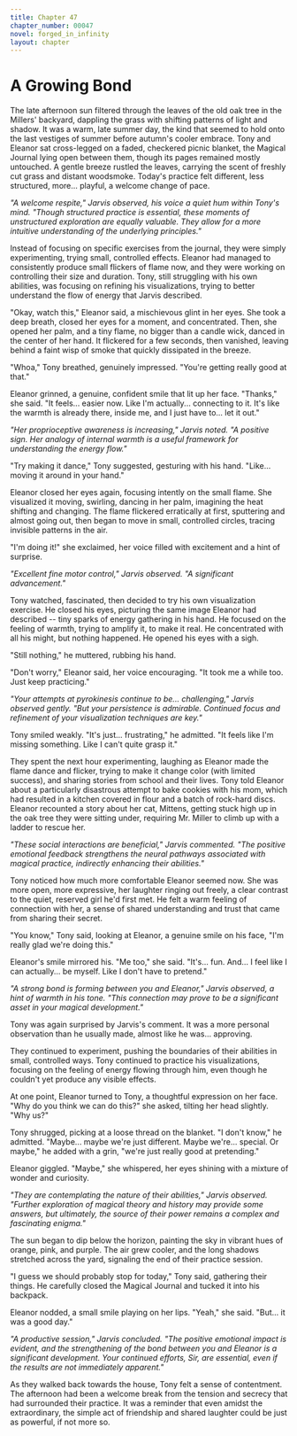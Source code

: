 ```yaml
---
title: Chapter 47
chapter_number: 00047
novel: forged_in_infinity
layout: chapter
---
```


# **A Growing Bond**

The late afternoon sun filtered through the leaves of the old oak tree
in the Millers' backyard, dappling the grass with shifting patterns of
light and shadow. It was a warm, late summer day, the kind that seemed
to hold onto the last vestiges of summer before autumn's cooler embrace.
Tony and Eleanor sat cross-legged on a faded, checkered picnic blanket,
the Magical Journal lying open between them, though its pages remained
mostly untouched. A gentle breeze rustled the leaves, carrying the scent
of freshly cut grass and distant woodsmoke. Today's practice felt
different, less structured, more... playful, a welcome change of pace.

*"A welcome respite," Jarvis observed, his voice a quiet hum within
Tony's mind. "Though structured practice is essential, these moments of
unstructured exploration are equally valuable. They allow for a more
intuitive understanding of the underlying principles."*

Instead of focusing on specific exercises from the journal, they were
simply experimenting, trying small, controlled effects. Eleanor had
managed to consistently produce small flickers of flame now, and they
were working on controlling their size and duration. Tony, still
struggling with his own abilities, was focusing on refining his
visualizations, trying to better understand the flow of energy that
Jarvis described.

"Okay, watch this," Eleanor said, a mischievous glint in her eyes. She
took a deep breath, closed her eyes for a moment, and concentrated.
Then, she opened her palm, and a tiny flame, no bigger than a candle
wick, danced in the center of her hand. It flickered for a few seconds,
then vanished, leaving behind a faint wisp of smoke that quickly
dissipated in the breeze.

"Whoa," Tony breathed, genuinely impressed. "You're getting really good
at that."

Eleanor grinned, a genuine, confident smile that lit up her face.
"Thanks," she said. "It feels... easier now. Like I'm actually...
connecting to it. It's like the warmth is already there, inside me, and
I just have to... let it out."

*"Her proprioceptive awareness is increasing," Jarvis noted. "A positive
sign. Her analogy of internal warmth is a useful framework for
understanding the energy flow."*

"Try making it dance," Tony suggested, gesturing with his hand. "Like...
moving it around in your hand."

Eleanor closed her eyes again, focusing intently on the small flame. She
visualized it moving, swirling, dancing in her palm, imagining the heat
shifting and changing. The flame flickered erratically at first,
sputtering and almost going out, then began to move in small, controlled
circles, tracing invisible patterns in the air.

"I'm doing it!" she exclaimed, her voice filled with excitement and a
hint of surprise.

*"Excellent fine motor control," Jarvis observed. "A significant
advancement."*

Tony watched, fascinated, then decided to try his own visualization
exercise. He closed his eyes, picturing the same image Eleanor had
described -- tiny sparks of energy gathering in his hand. He focused on
the feeling of warmth, trying to amplify it, to make it real. He
concentrated with all his might, but nothing happened. He opened his
eyes with a sigh.

"Still nothing," he muttered, rubbing his hand.

"Don't worry," Eleanor said, her voice encouraging. "It took me a while
too. Just keep practicing."

*"Your attempts at pyrokinesis continue to be... challenging," Jarvis
observed gently. "But your persistence is admirable. Continued focus and
refinement of your visualization techniques are key."*

Tony smiled weakly. "It's just... frustrating," he admitted. "It feels
like I'm missing something. Like I can't quite grasp it."

They spent the next hour experimenting, laughing as Eleanor made the
flame dance and flicker, trying to make it change color (with limited
success), and sharing stories from school and their lives. Tony told
Eleanor about a particularly disastrous attempt to bake cookies with his
mom, which had resulted in a kitchen covered in flour and a batch of
rock-hard discs. Eleanor recounted a story about her cat, Mittens,
getting stuck high up in the oak tree they were sitting under, requiring
Mr. Miller to climb up with a ladder to rescue her.

*"These social interactions are beneficial," Jarvis commented. "The
positive emotional feedback strengthens the neural pathways associated
with magical practice, indirectly enhancing their abilities."*

Tony noticed how much more comfortable Eleanor seemed now. She was more
open, more expressive, her laughter ringing out freely, a clear contrast
to the quiet, reserved girl he'd first met. He felt a warm feeling of
connection with her, a sense of shared understanding and trust that came
from sharing their secret.

"You know," Tony said, looking at Eleanor, a genuine smile on his face,
"I'm really glad we're doing this."

Eleanor's smile mirrored his. "Me too," she said. "It's... fun. And... I
feel like I can actually... be myself. Like I don't have to pretend."

*"A strong bond is forming between you and Eleanor," Jarvis observed, a
hint of warmth in his tone. "This connection may prove to be a
significant asset in your magical development."*

Tony was again surprised by Jarvis's comment. It was a more personal
observation than he usually made, almost like he was... approving.

They continued to experiment, pushing the boundaries of their abilities
in small, controlled ways. Tony continued to practice his
visualizations, focusing on the feeling of energy flowing through him,
even though he couldn\'t yet produce any visible effects.

At one point, Eleanor turned to Tony, a thoughtful expression on her
face. "Why do you think we can do this?" she asked, tilting her head
slightly. "Why us?"

Tony shrugged, picking at a loose thread on the blanket. "I don't know,"
he admitted. "Maybe... maybe we're just different. Maybe we're...
special. Or maybe," he added with a grin, "we're just really good at
pretending."

Eleanor giggled. "Maybe," she whispered, her eyes shining with a mixture
of wonder and curiosity.

*"They are contemplating the nature of their abilities," Jarvis
observed. "Further exploration of magical theory and history may provide
some answers, but ultimately, the source of their power remains a
complex and fascinating enigma."*

The sun began to dip below the horizon, painting the sky in vibrant hues
of orange, pink, and purple. The air grew cooler, and the long shadows
stretched across the yard, signaling the end of their practice session.

"I guess we should probably stop for today," Tony said, gathering their
things. He carefully closed the Magical Journal and tucked it into his
backpack.

Eleanor nodded, a small smile playing on her lips. "Yeah," she said.
"But... it was a good day."

*"A productive session," Jarvis concluded. "The positive emotional
impact is evident, and the strengthening of the bond between you and
Eleanor is a significant development. Your continued efforts, Sir, are
essential, even if the results are not immediately apparent."*

As they walked back towards the house, Tony felt a sense of contentment.
The afternoon had been a welcome break from the tension and secrecy that
had surrounded their practice. It was a reminder that even amidst the
extraordinary, the simple act of friendship and shared laughter could be
just as powerful, if not more so.
